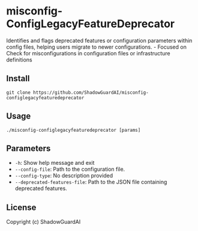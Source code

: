 # misconfig-ConfigLegacyFeatureDeprecator
Identifies and flags deprecated features or configuration parameters within config files, helping users migrate to newer configurations. - Focused on Check for misconfigurations in configuration files or infrastructure definitions

## Install
`git clone https://github.com/ShadowGuardAI/misconfig-configlegacyfeaturedeprecator`

## Usage
`./misconfig-configlegacyfeaturedeprecator [params]`

## Parameters
- `-h`: Show help message and exit
- `--config-file`: Path to the configuration file.
- `--config-type`: No description provided
- `--deprecated-features-file`: Path to the JSON file containing deprecated features.

## License
Copyright (c) ShadowGuardAI
